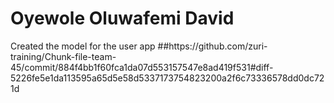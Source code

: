 <h1>Oyewole Oluwafemi David</h1>
Created the model for the user app  ##https://github.com/zuri-training/Chunk-file-team-45/commit/884f4bb1f60fca1da07d553157547e8ad419f531#diff-5226fe5e1da113595a65d5e58d5337173754823200a2f6c73336578dd0dc721d

